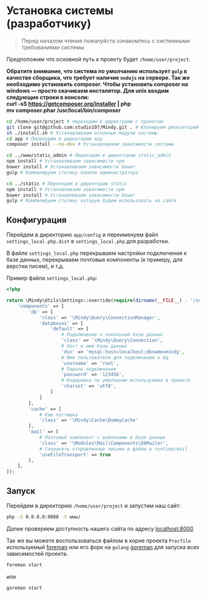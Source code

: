 # Установка системы (разработчику)

> Перед началом чтения пожалуйста ознакомтесь с системными требованиями системы

Предположим что основной путь к проекту будет `/home/user/project`.

**Обратите внимание, что система по умолчанию использует `gulp` в качестве сборщика, что требует наличие `nodejs` на сервере. Так же необходимо установить composer. Чтобы установить composer на windows — просто скачиваем инсталятор. Для unix вводим следующие строки в консоли:<br>
curl -sS https://getcomposer.org/installer | php <br>
mv composer.phar /usr/local/bin/composer**

```bash
cd /home/user/project # переходим в директорию с проектом
git clone git@github.com:studio107/Mindy.git . # Клонируем репозиторий в текущую папку
sh ./install.sh # Устанавливаем основные модули системы
cd app # Переходим в директорию app
composer install --no-dev # Устанавливаем зависимости системы

cd ../www/static_admin # Переходим в директорию static_admin
npm install # Устанавливаем зависимости npm
bower install # Устанавливаем зависимости bower
gulp # Компилируем статику панели администратора

cd ../static # Переходим в директорию static
npm install # Устанавливаем зависимости npm
bower install # Устанавливаем зависимости bower
gulp # Компилируем статику которую будем использовать на сайте
```

## Конфигурация

Перейдем в директорию `app/config` и переименуем файл `settings_local.php.dist` в `settings_local.php` для разработки.

В файле `settings_local.php` перекрываем настройки подключения к базе данных, перекрываем почтовые компоненты (к примеру, для верстки писем), и т.д.

Пример файла `settings_local.php`:

```php
<?php

return \Mindy\Utils\Settings::override(require(dirname(__FILE__) . '/settings.php'), [
    'components' => [
        'db' => [
            'class' => '\Mindy\Query\ConnectionManager',
            'databases' => [
                'default' => [
                    # Подключение к локальной базе данных
                    'class' => '\Mindy\Query\Connection',
                    # Хост и имя базы данных
                    'dsn' => 'mysql:host=localhost;dbname=mindy',
                    # Имя пользователя для подключения к бд
                    'username' => 'root',
                    # Пароль подключения
                    'password' => '123456',
                    # Кодировка по умолчанию используемая в проекте
                    'charset' => 'utf8',
                ]
            ]
        ],
        'cache' => [
            # Кеш пустышка
            'class' => '\Mindy\Cache\DummyCache'
        ],
        'mail' => [
            # Почтовый компонент с шаблонами в базе данных
            'class' => '\Modules\Mail\Components\DbMailer',
            # Сохранять отправленные письма в файлы в runtime/mail
            'useFileTransport' => true
        ],
    ],
]);
```

## Запуск

Перейдем в директорию `/home/user/project` и запустим наш сайт:

```bash
php -S 0.0.0.0:8000 -t www/
```

Далее проверяем доступность нашего сайта по адресу [localhost:8000](http://localhost:8000/)

Так же вы можете воспользоваться файлом в корне проекта `Procfile` используемый [foreman](https://github.com/ddollar/foreman) или его форк на `golang` [goreman](https://github.com/mattn/goreman) для запуска всех зависимостей проекта.

```bash
foreman start
```

или

```bash
goreman start
```
